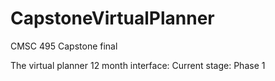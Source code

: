 # CapstoneVirtualPlanner
CMSC 495 Capstone final 



The virtual planner 12 month interface: 
Current stage: Phase 1
